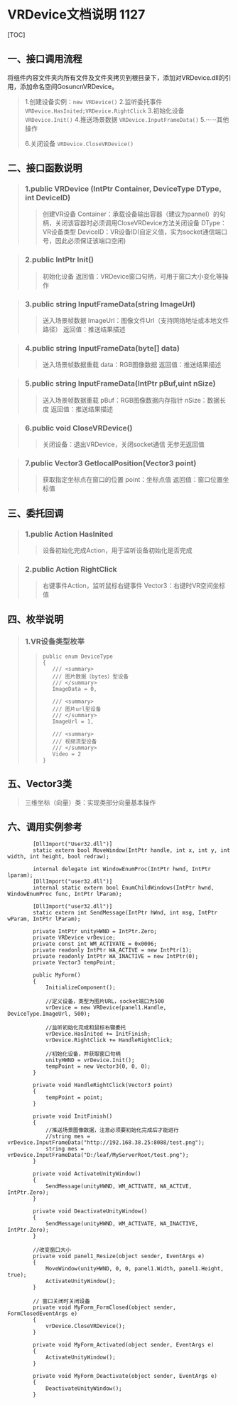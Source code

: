# VRDevice文档说明 1127
[TOC]

## 一、接口调用流程
将组件内容文件夹内所有文件及文件夹拷贝到根目录下，添加对VRDevice.dll的引用，添加命名空间GosuncnVRDevice。
>1.创建设备实例：``` new VRDevice() ``` 
>2.监听委托事件 ``` VRDevice.HasInited;VRDevice.RightClick ```
>3.初始化设备 ``` VRDevice.Init() ```
>4.推送场景数据 ``` VRDevice.InputFrameData() ```
>5.······其他操作
>
>6.关闭设备 ``` VRDevice.CloseVRDevice() ```

## 二、接口函数说明
>### 1.public VRDevice (IntPtr Container, DeviceType DType, int DeviceID)
>>创建VR设备
>>Container：承载设备输出容器（建议为pannel）的句柄，关闭该容器时必须调用CloseVRDevice方法关闭设备
>>DType：VR设备类型
>>DeviceID：VR设备ID(自定义值，实为socket通信端口号，因此必须保证该端口空闲)

>### 2.public IntPtr Init()
>>初始化设备
>>返回值：VRDevice窗口句柄，可用于窗口大小变化等操作

>### 3.public string InputFrameData(string ImageUrl)
>>送入场景帧数据
>>ImageUrl：图像文件Url（支持网络地址或本地文件路径）
>>返回值：推送结果描述

>### 4.public string InputFrameData(byte[] data)
>>送入场景帧数据重载
>>data：RGB图像数据
>>返回值：推送结果描述

>### 5.public string InputFrameData(IntPtr pBuf,uint nSize)
>>送入场景帧数据重载
>>pBuf：RGB图像数据内存指针
>>nSize：数据长度
>>返回值：推送结果描述

>### 6.public void CloseVRDevice()
>>关闭设备：退出VRDevice，关闭socket通信
>>无参无返回值

>### 7.public Vector3 GetlocalPosition(Vector3 point)
>>获取指定坐标点在窗口的位置
>>point：坐标点值
>>返回值：窗口位置坐标值

## 三、委托回调
>### 1.public Action HasInited
>>设备初始化完成Action，用于监听设备初始化是否完成

>### 2.public Action<Vector3> RightClick
>>右键事件Action，监听鼠标右键事件
>>Vector3：右键时VR空间坐标值

## 四、枚举说明
>### 1.VR设备类型枚举
>>```CSharp
>>public enum DeviceType
>>{
>>    /// <summary>
>>    /// 图片数据（bytes）型设备
>>    /// </summary>
>>    ImageData = 0,
>>
>>    /// <summary>
>>    /// 图片url型设备
>>    /// </summary>
>>    ImageUrl = 1,
>>
>>    /// <summary>
>>    /// 视频流型设备
>>    /// </summary>
>>    Video = 2
>>}
>>```

## 五、Vector3类
>三维坐标（向量）类：实现类部分向量基本操作

## 六、调用实例参考
```CSharp
        [DllImport("User32.dll")]
        static extern bool MoveWindow(IntPtr handle, int x, int y, int width, int height, bool redraw);

        internal delegate int WindowEnumProc(IntPtr hwnd, IntPtr lparam);
        [DllImport("user32.dll")]
        internal static extern bool EnumChildWindows(IntPtr hwnd, WindowEnumProc func, IntPtr lParam);

        [DllImport("user32.dll")]
        static extern int SendMessage(IntPtr hWnd, int msg, IntPtr wParam, IntPtr lParam);

        private IntPtr unityHWND = IntPtr.Zero;
        private VRDevice vrDevice;
        private const int WM_ACTIVATE = 0x0006;
        private readonly IntPtr WA_ACTIVE = new IntPtr(1);
        private readonly IntPtr WA_INACTIVE = new IntPtr(0);
        private Vector3 tempPoint;

        public MyForm()
        {
            InitializeComponent();

            //定义设备，类型为图片URL，socket端口为500
            vrDevice = new VRDevice(panel1.Handle, DeviceType.ImageUrl, 500);

            //监听初始化完成和鼠标右键委托
            vrDevice.HasInited += InitFinish;
            vrDevice.RightClick += HandleRightClick;

            //初始化设备，并获取窗口句柄
            unityHWND = vrDevice.Init();
            tempPoint = new Vector3(0, 0, 0);
        }

        private void HandleRightClick(Vector3 point)
        {
            tempPoint = point;
        }

        private void InitFinish()
        {
            //推送场景图像数据，注意必须要初始化完成后才能进行
            //string mes = vrDevice.InputFrameData("http://192.168.38.25:8088/test.png");
            string mes = vrDevice.InputFrameData("D:/leaf/MyServerRoot/test.png");
        }

        private void ActivateUnityWindow()
        {
            SendMessage(unityHWND, WM_ACTIVATE, WA_ACTIVE, IntPtr.Zero);
        }

        private void DeactivateUnityWindow()
        {
            SendMessage(unityHWND, WM_ACTIVATE, WA_INACTIVE, IntPtr.Zero);
        }

        //改变窗口大小
        private void panel1_Resize(object sender, EventArgs e)
        {
            MoveWindow(unityHWND, 0, 0, panel1.Width, panel1.Height, true);
            ActivateUnityWindow();
        }

        // 窗口关闭时关闭设备
        private void MyForm_FormClosed(object sender, FormClosedEventArgs e)
        {
            vrDevice.CloseVRDevice();
        }

        private void MyForm_Activated(object sender, EventArgs e)
        {
            ActivateUnityWindow();
        }

        private void MyForm_Deactivate(object sender, EventArgs e)
        {
            DeactivateUnityWindow();
        }
```
